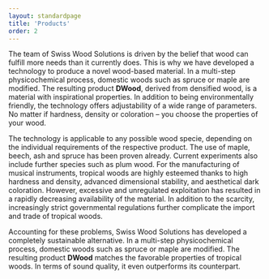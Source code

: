 ```yaml
---
layout: standardpage
title: 'Products'
order: 2
---
```

The team of Swiss Wood Solutions is driven by the belief that wood can fulfill more needs than it currently does. This is why we have developed a technology to produce a novel wood-based material.  In a multi-step physicochemical process, domestic woods such as spruce or maple are modified. The resulting product __DWood__, derived from densified wood, is a material with inspirational properties. In addition to being environmentally friendly, the technology offers adjustability of a wide range of parameters. No matter if hardness, density or coloration – you choose the properties of your wood.

The technology is applicable to any possible wood specie, depending on the individual requirements of the respective product. The use of maple, beech, ash and spruce has been proven already. Current experiments also include further species such as plum wood.
For the manufacturing of musical instruments, tropical woods are highly esteemed thanks to high hardness and density, advanced dimensional stability, and aesthetical dark coloration. However, excessive and unregulated exploitation has resulted in a rapidly decreasing availability of the material. In addition to the scarcity, increasingly strict governmental regulations further complicate the import and trade of tropical woods.

Accounting for these problems, Swiss Wood Solutions has developed a completely sustainable alternative. In a multi-step physicochemical process, domestic woods such as spruce or maple are modified. The resulting product __DWood__ matches the favorable properties of tropical woods. In terms of sound quality, it even outperforms its counterpart.

